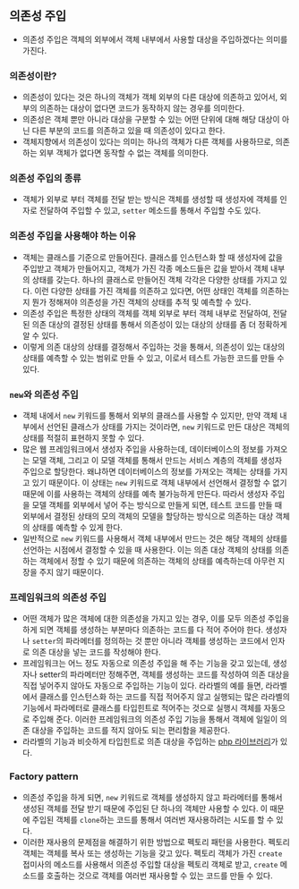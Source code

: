 ## 의존성 주입
- 의존성 주입은 객체의 외부에서 객체 내부에서 사용할 대상을 주입하겠다는 의미를 가진다.

### 의존성이란?
- 의존성이 있다는 것은 하나의 객체가 객체 외부의 다른 대상에 의존하고 있어서, 외부의 의존하는 대상이 없다면 코드가 동작하지 않는 경우를 의미한다.
- 의존성은 객체 뿐만 아니라 대상을 구분할 수 있는 어떤 단위에 대해 해당 대상이 아닌 다른 부분의 코드를 의존하고 있을 때 의존성이 있다고 한다.
- 객체지향에서 의존성이 있다는 의미는 하나의 객체가 다른 객체를 사용하므로, 의존하는 외부 객체가 없다면 동작할 수 없는 객체를 의미한다.

### 의존성 주입의 종류
- 객체가 외부로 부터 객체를 전달 받는 방식은 객체를 생성할 때 생성자에 객체를 인자로 전달하여 주입할 수 있고, `setter` 메소드를 통해서 주입할 수도 있다.

### 의존성 주입을 사용해야 하는 이유
- 객체는 클래스를 기준으로 만들어진다. 클래스를 인스턴스화 할 때 생성자에 값을 주입받고 객체가 만들어지고, 객체가 가진 각종 메소드들은 값을 받아서 객체 내부의 상태를 갖는다. 하나의 클래스로 만들어진 객체 각각은 다양한 상태를 가지고 있다. 이런 다양한 상태를 가진 객체를 의존하고 있다면, 어떤 상태인 객체를 의존하는지 뭔가 정해져야 의존성을 가진 객체의 상태를 추적 및 예측할 수 있다.
- 의존성 주입은 특정한 상태의 객체를 객체 외부로 부터 객체 내부로 전달하여, 전달된 의존 대상의 결정된 상태를 통해서 의존성이 있는 대상의 상태를 좀 더 정확하게 알 수 있다.
- 이렇게 의존 대상의 상태를 결정해서 주입하는 것을 통해서, 의존성이 있는 대상의 상태를 예측할 수 있는 범위로 만들 수 있고, 이로서 테스트 가능한 코드를 만들 수 있다.

### `new`와 의존성 주입
- 객체 내에서 `new` 키워드를 통해서 외부의 클래스를 사용할 수 있지만, 만약 객체 내부에서 선언된 클래스가 상태를 가지는 것이라면, `new` 키워드로 만든 대상은 객체의 상태를 적절히 표현하지 못할 수 있다.
- 많은 웹 프레임워크에서 생성자 주입을 사용하는데, 데이터베이스의 정보를 가져오는 모델 객체, 그리고 이 모델 객체를 통해서 만드는 서비스 계층의 객체를 생성자 주입으로 할당한다. 왜냐하면 데이터베이스의 정보를 가져오는 객체는 상태를 가지고 있기 때문이다. 이 상태는 `new` 키워드로 객체 내부에서 선언해서 결정할 수 없기 때문에 이를 사용하는 객체의 상태를 예측 불가능하게 만든다. 따라서 생성자 주입을 모델 객체를 외부에서 넣어 주는 방식으로 만들게 되면, 테스트 코드를 만들 때 외부에서 결정된 상태의 모의 객체의 모델을 할당하는 방식으로 의존하는 대상 객체의 상태를 예측할 수 있게 한다.
- 일반적으로 `new` 키워드를 사용해서 객체 내부에서 만드는 것은 해당 객체의 상태를 선언하는 시점에서 결정할 수 있을 때 사용한다. 이는 의존 대상 객체의 상태를 의존하는 객체에서 정할 수 있기 때문에 의존하는 객체의 상태를 예측하는데 아무런 지장을 주지 않기 때문이다.

### 프레임워크의 의존성 주입
- 어떤 객체가 많은 객체에 대한 의존성을 가지고 있는 경우, 이를 모두 의존성 주입을 하게 되면 객체를 생성하는 부분마다 의존하는 코드를 다 적어 주어야 한다. 생성자나 `setter`의 파라메터를 정의하는 것 뿐만 아니라 객체를 생성하는 코드에서 인자로 의존 대상을 넣는 코드를 작성해야 한다.
- 프레임워크는 어느 정도 자동으로 의존성 주입을 해 주는 기능을 갖고 있는데, 생성자나 setter의 파라메터만 정해주면, 객체를 생성하는 코드를 작성하여 의존 대상을 직접 넣어주지 않아도 자동으로 주입하는 기능이 있다. 라라벨의 예를 들면, 라라벨에서 클래스를 인스턴스화 하는 코드를 직접 적어주지 않고 실행되는 많은 라라벨의 기능에서 파라메터로 클래스를 타입힌트로 적어주는 것으로 실행시 객체를 자동으로 주입해 준다. 이러한 프레임워크의 의존성 주입 기능을 통해서 객체에 일일이 의존 대상을 주입하는 코드를 적지 않아도 되는 편리함을 제공한다.
- 라라벨의 기능과 비슷하게 타입힌트로 의존 대상을 주입하는 [php 라이브러리](https://php-di.org/)가 있다.

### Factory pattern
- 의존성 주입을 하게 되면, `new` 키워드로 객체를 생성하지 않고 파라메터를 통해서 생성된 객체를 전달 받기 때문에 주입된 단 하나의 객체만 사용할 수 있다. 이 때문에 주입된 객체를 `clone`하는 코드를 통해서 여러번 재사용하려는 시도를 할 수 있다.
- 이러한 재사용의 문제점을 해결하기 위한 방법으로 펙토리 패턴을 사용한다. 펙토리 객체는 객체를 복사 또는 생성하는 기능을 갖고 있다. 펙토리 객체가 가진 `create` 접미사의 메소드를 사용해서 의존성 주입할 대상을 펙토리 객체로 받고, `create` 메소드를 호출하는 것으로 객체를 여러번 재사용할 수 있는 코드를 만들 수 있다.
